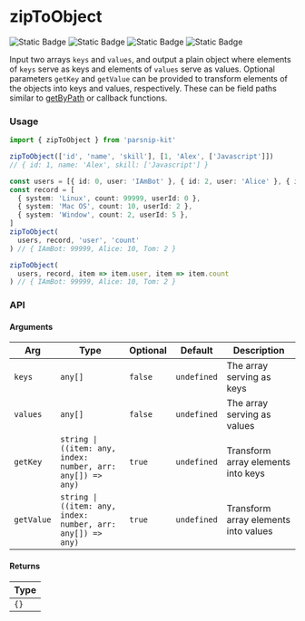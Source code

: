 # zipToObject
![Static Badge](https://img.shields.io/badge/Statement%20Coverage-100.00%-brightgreen) ![Static Badge](https://img.shields.io/badge/Branch%20Coverage-100.00%-brightgreen) ![Static Badge](https://img.shields.io/badge/Function%20Coverage-100.00%-brightgreen) ![Static Badge](https://img.shields.io/badge/Line%20Coverage-100.00%-brightgreen)
      
Input two arrays `keys` and `values`, and output a plain object where elements of `keys` serve as keys and elements of `values` serve as values. Optional parameters `getKey` and `getValue` can be provided to transform elements of the objects into keys and values, respectively. These can be field paths similar to [getByPath](../object/getByPath) or callback functions.

### Usage

```ts
import { zipToObject } from 'parsnip-kit'

zipToObject(['id', 'name', 'skill'], [1, 'Alex', ['Javascript']])
// { id: 1, name: 'Alex', skill: ['Javascript'] }

const users = [{ id: 0, user: 'IAmBot' }, { id: 2, user: 'Alice' }, { id: 5, user: 'Tom' }]
const record = [
  { system: 'Linux', count: 99999, userId: 0 },
  { system: 'Mac OS', count: 10, userId: 2 },
  { system: 'Window', count: 2, userId: 5 },
]
zipToObject(
  users, record, 'user', 'count'
) // { IAmBot: 99999, Alice: 10, Tom: 2 }

zipToObject(
  users, record, item => item.user, item => item.count
) // { IAmBot: 99999, Alice: 10, Tom: 2 }
```


### API

#### Arguments

| Arg | Type | Optional | Default | Description |
| --- | --- | --- | --- | --- |
| `keys` | `any[]` | `false` | `undefined` | The array serving as keys |
| `values` | `any[]` | `false` | `undefined` | The array serving as values |
| `getKey` | `string \| ((item: any, index: number, arr: any[]) => any)` | `true` | `undefined` | Transform array elements into keys |
| `getValue` | `string \| ((item: any, index: number, arr: any[]) => any)` | `true` | `undefined` | Transform array elements into values |

#### Returns

| Type |
| ---  |
| `{}`  |